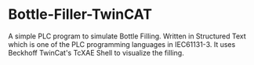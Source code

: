 # Bottle-Filler-TwinCAT
A simple PLC program to simulate Bottle Filling.
Written in Structured Text which is one of the PLC programming languages in IEC61131-3.
It uses  Beckhoff TwinCat's TcXAE Shell to visualize the filling.
